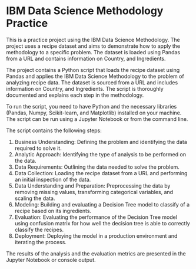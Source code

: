# IBM Data Science Methodology Practice
This is a practice project using the IBM Data Science Methodology. The project uses a recipe dataset and aims to demonstrate how to apply the methodology to a specific problem. The dataset is loaded using Pandas from a URL and contains information on Country, and Ingredients.

The project contains a Python script that loads the recipe dataset using Pandas and applies the IBM Data Science Methodology to the problem of analyzing recipe data. The dataset is sourced from a URL and includes information on Country, and Ingredients. The script is thoroughly documented and explains each step in the methodology.

To run the script, you need to have Python and the necessary libraries (Pandas, Numpy, Scikit-learn, and Matplotlib) installed on your machine. The script can be run using a Jupyter Notebook or from the command line.

The script contains the following steps:

1. Business Understanding: Defining the problem and identifying the data required to solve it.
2. Analytic Approach: Identifying the type of analysis to be performed on the data.
3. Data Requirements: Outlining the data needed to solve the problem.
4. Data Collection: Loading the recipe dataset from a URL and performing an initial inspection of the data.
5. Data Understanding and Preparation: Preprocessing the data by removing missing values, transforming categorical variables, and scaling the data.
6. Modeling: Building and evaluating a Decision Tree model to classify of a recipe based on its ingredients.
7. Evaluation: Evaluating the performance of the Decision Tree model using confusion matrix for how well the decision tree is able to correctly classify the recipes.
8. Deployment: Deploying the model in a production environment and iterating the process.

The results of the analysis and the evaluation metrics are presented in the Jupyter Notebook or console output.
